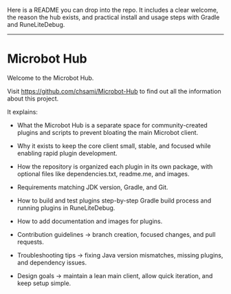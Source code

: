 Here is a README you can drop into the repo. It includes a clear welcome, the reason the hub exists, and practical install and usage steps with Gradle and RuneLiteDebug.

---

# Microbot Hub

Welcome to the Microbot Hub.

Visit https://github.com/chsami/Microbot-Hub to find out all the information about this project.

It explains:

- What the Microbot Hub is a separate space for community-created plugins and scripts to prevent bloating the main Microbot client.

- Why it exists to keep the core client small, stable, and focused while enabling rapid plugin development.

- How the repository is organized each plugin in its own package, with optional files like dependencies.txt, readme.me, and images.

- Requirements matching JDK version, Gradle, and Git.

- How to build and test plugins step-by-step Gradle build process and running plugins in RuneLiteDebug.

- How to add documentation and images for plugins.

- Contribution guidelines -> branch creation, focused changes, and pull requests.

- Troubleshooting tips -> fixing Java version mismatches, missing plugins, and dependency issues.

- Design goals -> maintain a lean main client, allow quick iteration, and keep setup simple.

